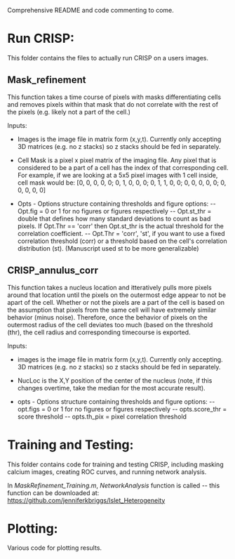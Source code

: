 Comprehensive README and code commenting to come. 


# Run CRISP:
This folder contains the files to actually run CRISP on a users images.

## Mask_refinement
This function takes a time course of pixels with masks differentiating
cells and removes pixels within that mask that do not correlate with the rest of the pixels (e.g. likely not a part of the cell.)

Inputs: 
- Images is the image file in matrix form (x,y,t). Currently only accepting 3D matrices (e.g. no z stacks) so z stacks should be fed in separately. 

- Cell Mask is a pixel x pixel matrix of the imaging file. Any pixel that is considered to be a part of a cell has the index of that corresponding cell. For example, if we are looking at a 5x5 pixel images with 1 cell inside, cell mask would be:  [0, 0, 0, 0, 0; 0, 1, 0, 0, 0; 0, 1, 1, 0, 0; 0, 0, 0, 0, 0; 0, 0, 0, 0, 0]

- Opts - Options structure containing thresholds and figure options: 
-- Opt.fig = 0 or 1 for no figures or figures respectively
-- Opt.st_thr = double that defines how many standard deviations to count as bad pixels. If Opt.Thr == 'corr' then Opt.st_thr is the actual threshold for the correlation coefficient. 
-- Opt.Thr = 'corr', 'st', if you want to use a fixed correlation threshold (corr) or a threshold based on the cell's correlation distribution (st). (Manuscript used st to be more generalizable)

## CRISP_annulus_corr
This function takes a nucleus location and itteratively pulls more pixels around that location until the pixels on the outermost edge appear to not be apart of the cell. Whether or not the pixels are a part of the cell is based on the assumption that pixels from the same cell will have extremely similar behavior (minus noise). Therefore, once the behavior of pixels on the outermost radius of the cell deviates too much (based on the threshold (thr), the cell radius and corresponding timecourse is exported.

Inputs:
- images is the image file in matrix form (x,y,t). Currently only accepting. 3D matrices (e.g. no z stacks) so z stacks should be fed in separately.

- NucLoc is the X,Y position of the center of the nucleus (note, if this changes overtime, take the median for the most accurate result).

- opts - Options structure containing thresholds and figure options: 
-- opt.figs = 0 or 1 for no figures or figures respectively
-- opts.score_thr = score threshold
-- opts.th_pix = pixel correlation threshold



# Training and Testing: 

This folder contains code for training and testing CRISP, including masking calcium images, creating ROC curves, and running network analysis. 

In *MaskRefinement_Training.m*, *NetworkAnalysis* function is called -- this function can be downloaded at: https://github.com/jenniferkbriggs/Islet_Heterogeneity

# Plotting:
Various code for plotting results. 


